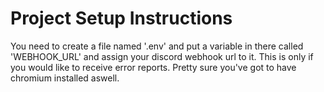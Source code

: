 # Project Setup Instructions

You need to create a file named '.env' and put a variable in there called 'WEBHOOK_URL' and assign your discord webhook url to it. This is only if you would like to receive error reports.
Pretty sure you've got to have chromium installed aswell.
